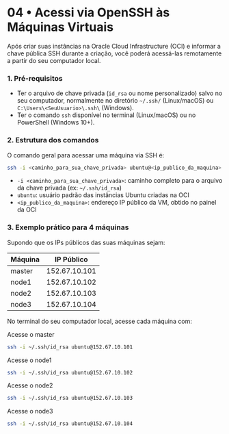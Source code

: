 # 04 • Acessi via OpenSSH às Máquinas Virtuais

Após criar suas instâncias na Oracle Cloud Infrastructure (OCI) e informar a chave pública SSH durante a criação, você poderá acessá-las remotamente a partir do seu computador local.

### 1. Pré-requisitos

- Ter o arquivo de chave privada (`id_rsa` ou nome personalizado) salvo no seu computador, normalmente no diretório `~/.ssh/` (Linux/macOS) ou `C:\Users\<SeuUsuario>\.ssh\` (Windows).
- Ter o comando `ssh` disponível no terminal (Linux/macOS) ou no PowerShell (Windows 10+).

### 2. Estrutura dos comandos

O comando geral para acessar uma máquina via SSH é:

```bash
ssh -i <caminho_para_sua_chave_privada> ubuntu@<ip_publico_da_maquina>
```


- `-i <caminho_para_sua_chave_privada>`: caminho completo para o arquivo da chave privada (ex: `~/.ssh/id_rsa`)
- `ubuntu`: usuário padrão das instâncias Ubuntu criadas na OCI
- `<ip_publico_da_maquina>`: endereço IP público da VM, obtido no painel da OCI

### 3. Exemplo prático para 4 máquinas

Supondo que os IPs públicos das suas máquinas sejam:

| Máquina         | IP Público         |
|-----------------|-------------------|
| master          | 152.67.10.101     |
| node1           | 152.67.10.102     |
| node2           | 152.67.10.103     |
| node3           | 152.67.10.104     |

No terminal do seu computador local, acesse cada máquina com:

Acesse o master
```bash
ssh -i ~/.ssh/id_rsa ubuntu@152.67.10.101
```
Acesse o node1
```bash
ssh -i ~/.ssh/id_rsa ubuntu@152.67.10.102
```
Acesse o node2
```bash
ssh -i ~/.ssh/id_rsa ubuntu@152.67.10.103
```

Acesse o node3
```bash
ssh -i ~/.ssh/id_rsa ubuntu@152.67.10.104
```
